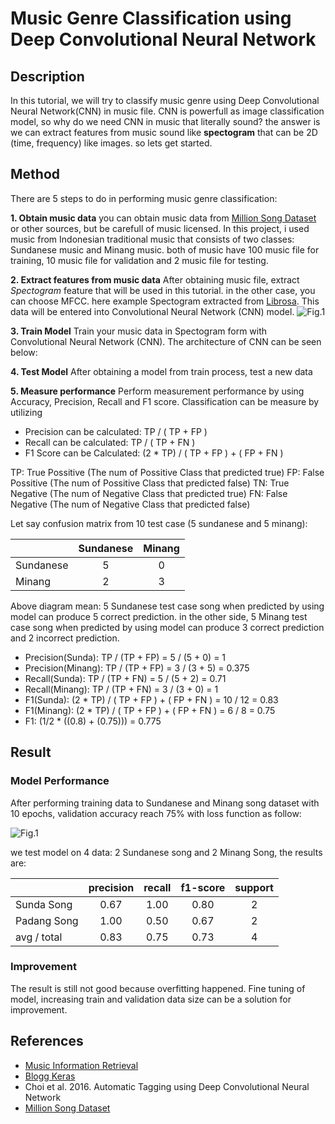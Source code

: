 # Music Genre Classification using Deep Convolutional Neural Network

## Description ##
In this tutorial, we will try to classify music genre using Deep Convolutional Neural Network(CNN) in music file. CNN is powerfull as image classification model, so why do we need CNN in music that literally sound? the answer is we can extract features from music sound like **spectogram** that can be 2D (time, frequency) like images. so lets get started.

## Method ##
There are 5 steps to do in performing music genre classification:

**1. Obtain music data**
you can obtain music data from [Million Song Dataset](https://labrosa.ee.columbia.edu/millionsong/) or other sources, but be carefull of music licensed. In this project, i used music from Indonesian traditional music that consists of two classes: Sundanese music and Minang music. both of music have 100 music file for training, 10 music file for validation and 2 music file for testing.

**2. Extract features from music data**
After obtaining music file, extract *Spectogram* feature that will be used in this tutorial. in the other case, you can choose MFCC. here example Spectogram extracted from [Librosa](https://librosa.github.io). This data will be entered into Convolutional Neural Network (CNN) model.
![Fig.1](https://librosa.github.io/librosa/_images/librosa-feature-melspectrogram-1.png)

**3. Train Model**
Train your music data in Spectogram form with Convolutional Neural Network (CNN). The architecture of CNN can be seen below:

**4. Test Model**
After obtaining a model from train process, test a new data

**5. Measure performance**
Perform measurement performance by using Accuracy, Precision, Recall and F1 score. Classification can be measure by utilizing 
- Precision can be calculated: TP / ( TP + FP )
- Recall can be calculated: TP / ( TP + FN )
- F1 Score can be Calculated: (2 * TP) / ( TP + FP ) + ( FP + FN )

TP: True Possitive (The num of Possitive Class that predicted true)
FP: False Possitive (The num of Possitive Class that predicted false)
TN: True Negative (The num of Negative Class that predicted true)
FN: False Negative (The num of Negative Class that predicted false)


Let say confusion matrix from 10 test case (5 sundanese and 5 minang):

|          |Sundanese|Minang|
|----------|:-------:|:----:|
|Sundanese |    5    |   0  |
|Minang    |    2    |   3  |

Above diagram mean: 5 Sundanese test case song when predicted by using model can produce 5 correct prediction. in the other side, 5 Minang test case song when predicted by using model can produce 3 correct prediction and 2 incorrect prediction.

- Precision(Sunda): TP / (TP + FP) = 5 / (5 + 0) = 1
- Precision(Minang): TP / (TP + FP) = 3 / (3 + 5) = 0.375
- Recall(Sunda): TP / (TP + FN) = 5 / (5 + 2) = 0.71
- Recall(Minang): TP / (TP + FN) = 3 / (3 + 0) = 1
- F1(Sunda): (2 * TP) / ( TP + FP ) + ( FP + FN ) = 10 / 12 = 0.83
- F1(Minang): (2 * TP) / ( TP + FP ) + ( FP + FN ) = 6 / 8 = 0.75
- F1: (1/2 * ((0.8) + (0.75))) = 0.775

## Result ##
### Model Performance ###
After performing training data to Sundanese and Minang song dataset with 10 epochs, validation accuracy reach 75% with loss function as follow:

![Fig.1](https://raw.github.com/tavgreen/music_genre_classification_deep_learning/master/file/loss.png?raw=true "Loss Function") 

we test model on 4 data: 2 Sundanese song and 2 Minang Song, the results are:

|           |precision|recall|f1-score|support|
|-----------|:-------:|:----:|:------:|:-----:|
|Sunda Song |   0.67  | 1.00 |  0.80  |   2   |
|Padang Song|   1.00  | 0.50 |  0.67  |   2   |
|avg / total|   0.83  | 0.75 |  0.73  |   4   |

### Improvement ###
The result is still not good because overfitting happened. Fine tuning of model, increasing train and validation data size can be a solution for improvement.

## References ##
- [Music Information Retrieval](http://musicinformationretrieval.org)
- [Blogg Keras](https://blog.keras.io/building-powerful-image-classification-models-using-very-little-data.html)
- Choi et al. 2016. Automatic Tagging using Deep Convolutional Neural Network
- [Million Song Dataset](https://labrosa.ee.columbia.edu/millionsong/)
